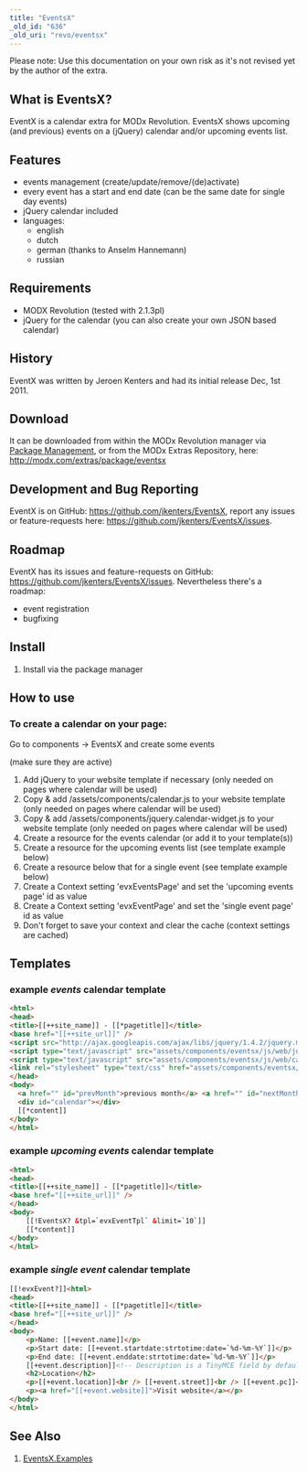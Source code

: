 ```yaml
---
title: "EventsX"
_old_id: "636"
_old_uri: "revo/eventsx"
---
```


Please note: Use this documentation on your own risk as it's not revised yet by the author of the extra.

## What is EventsX?

EventX is a calendar extra for MODx Revolution. EventsX shows upcoming (and previous) events on a (jQuery) calendar and/or upcoming events list.

## Features

- events management (create/update/remove/(de)activate)
- every event has a start and end date (can be the same date for single day events)
- jQuery calendar included
- languages:
  - english
  - dutch
  - german (thanks to Anselm Hannemann)
  - russian

## Requirements 

- MODX Revolution (tested with 2.1.3pl)
- jQuery for the calendar (you can also create your own JSON based calendar)

## History

EventX was written by Jeroen Kenters and had its initial release Dec, 1st 2011.

## Download

It can be downloaded from within the MODx Revolution manager via [Package Management](developing-in-modx/advanced-development/package-management "Package Management"), or from the MODx Extras Repository, here: <http://modx.com/extras/package/eventsx>

## Development and Bug Reporting

EventX is on GitHub: <https://github.com/jkenters/EventsX>, report any issues or feature-requests here: <https://github.com/jkenters/EventsX/issues>.

## Roadmap

EventX has its issues and feature-requests on GitHub: <https://github.com/jkenters/EventsX/issues>. Nevertheless there's a roadmap:

- event registration
- bugfixing

## Install

1. Install via the package manager

## How to use

### To create a calendar on your page:

Go to components -> EventsX and create some events

(make sure they are active)

1. Add jQuery to your website template if necessary (only needed on pages where calendar will be used)
2. Copy & add /assets/components/calendar.js to your website template (only needed on pages where calendar will be used)
3. Copy & add /assets/components/jquery.calendar-widget.js to your website template (only needed on pages where calendar will be used)
4. Create a resource for the events calendar (or add it to your template(s))
5. Create a resource for the upcoming events list (see template example below)
6. Create a resource below that for a single event (see template example below)
7. Create a Context setting 'evxEventsPage' and set the 'upcoming events page' id as value
8. Create a Context setting 'evxEventPage' and set the 'single event page' id as value
9. Don't forget to save your context and clear the cache (context settings are cached)

## Templates

### example _events_ calendar template

``` html 
<html>
<head>
<title>[[++site_name]] - [[*pagetitle]]</title>
<base href="[[++site_url]]" />
<script src="http://ajax.googleapis.com/ajax/libs/jquery/1.4.2/jquery.min.js"></script>
<script type="text/javascript" src="assets/components/eventsx/js/web/jquery.calendar-widget.js"></script>
<script type="text/javascript" src="assets/components/eventsx/js/web/calendar.js"></script>
<link rel="stylesheet" type="text/css" href="assets/components/eventsx/css/calendar.css" />
</head>
<body>
  <a href="" id="prevMonth">previous month</a> <a href="" id="nextMonth">next month</a>
  <div id="calendar"></div>
  [[*content]]
</body>
</html>
```

### example _upcoming events_ calendar template

``` html 
<html>
<head>
<title>[[++site_name]] - [[*pagetitle]]</title>
<base href="[[++site_url]]" />
</head>
<body>
    [[!EventsX? &tpl=`evxEventTpl` &limit=`10`]]
    [[*content]]
</body>
</html>
```

### example _single event_ calendar template

``` html 
[[!evxEvent?]]<html>
<head>
<title>[[++site_name]] - [[*pagetitle]]</title>
<base href="[[++site_url]]" />
</head>
<body>
    <p>Name: [[+event.name]]</p>
    <p>Start date: [[+event.startdate:strtotime:date=`%d-%m-%Y`]]</p>
    <p>End date: [[+event.enddate:strtotime:date=`%d-%m-%Y`]]</p>
    [[+event.description]]<!-- Description is a TinyMCE field by default, so no <p> here -->
    <h2>Location</h2>
    <p>[[+event.location]]<br /> [[+event.street]]<br /> [[+event.pc]]<br /> [[+event.city]]<br /> [[+event.region]]<br /> [[+event.country]]</p>
    <p><a href="[[+event.website]]">Visit website</a></p>
</body>
</html>
```

## See Also

1. [EventsX.Examples](/extras/eventsx/eventsx.examples)